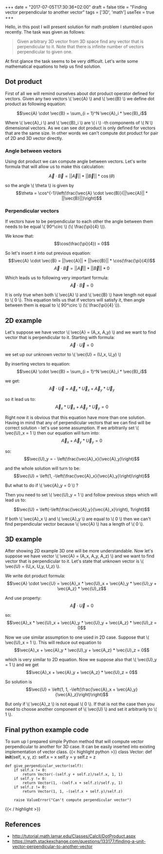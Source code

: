+++
date = "2017-07-05T17:30:36+02:00"
draft = false
title = "Finding vector perpendicular to another vector"
tags = ['3D', 'math']
useTex = true
+++

Hello, in this post I will present solution for math problem I stumbled upon
recently. The task was given as follows:

> Given arbitrary 3D vector from 3D space find any vector that is perpendicular to
> it. Note that there is infinite number of vectors perpendicular to given one.

At first glance the task seems to be very difficult. Let's write some
mathematical equations to help us find solution.

<!--more-->

## Dot product
First of all we will remind ourselves about dot product operator defined for
vectors. Given any two vectors \\( \vec{A} \\) and \\( \vec{B} \\) we define dot product
as following equation:

$$\vec{A} \cdot \vec{B} = \sum_{i = 1}^N \vec{A}_i * \vec{B}_i$$

Where \\( \vec{A}_i \\) and \\( \vec{B}_i \\) are \\( i \\) -th components of
\\( N \\) dimensional
vectors. As we can see dot product is only defined for vectors that are the same
size. In other words we can't compute dot product for pair of 2D and 3D vector directly.

### Angle between vectors
Using dot product we can compute angle between vectors. Let's write formula
that will allow us to make this calculation:

$$\vec{A} \cdot \vec{B} = ||\vec{A}|| * ||\vec{B}|| * \cos(\theta)$$

so the angle \\( \theta \\) is given by
$$\theta = \cos^{-1}\left(\frac{\vec{A} \cdot \vec{B}}{||\vec{A}|| * ||\vec{B}||}\right)$$

### Perpendicular vectors
If vectors have to be perpendicular to each other the angle between them needs to be equal
\\( 90^\circ \\) (\\( \frac{\pi}{4} \\)).

We know that:
$$\cos(\frac{\pi}{4}) = 0$$

So let's insert it into out previous equation:
$$\vec{A} \cdot \vec{B} = ||\vec{A}|| * ||\vec{B}|| * \cos(\frac{\pi}{4})$$
$$\vec{A} \cdot \vec{B} = ||\vec{A}|| * ||\vec{B}|| * 0$$

Which leads us to following very important formula:
$$\vec{A} \cdot \vec{B} = 0$$

It is only true when both \\( \vec{A} \\) and \\( \vec{B} \\) have length not equal
to \\( 0 \\). This equation tells us that if vectors will satisfy it,
then angle between them is equal to \\( 90^\circ \\) (\\( \frac{\pi}{4} \\)).

## 2D example
Let's suppose we have vector \\( \vec{A} = (A_x, A_y) \\) and we want to find vector that is
perpendicular to it. Starting with formula:
$$\vec{A} \cdot \vec{U} = 0$$

we set up our unknown vector to \\( \vec{U} = (U_x, U_y) \\)

By inserting vectors to equation:
$$\vec{A} \cdot \vec{B} = \sum_{i = 1}^N \vec{A}_i * \vec{B}_i$$

we get:
$$\vec{A} \cdot \vec{U} = \vec{A}_x * \vec{U}_x + \vec{A}_y * \vec{U}_y$$

so it lead us to:
$$\vec{A}_x * \vec{U}_x + \vec{A}_y * \vec{U}_y = 0$$

Right now it is obvious that this equation have more than one solution. Having in mind that any
of perpendicular vectors that we can find will be correct solution - let's use some assumption. If we
arbitrarily set \\( \vec{U}_x = 1 \\) then our equation will turn into:
$$\vec{A}_x + \vec{A}_y * \vec{U}_y = 0$$

so:
$$\vec{U}_y = - \left(\frac{\vec{A}_x}{\vec{A}_y}\right)$$

and the whole solution will turn to be:
$$\vec{U} = \left(1, -\left(\frac{\vec{A}_x}{\vec{A}_y}\right)\right)$$

But what to do if \\( \vec{A}_y = 0 \\) ?

Then you need to set \\( \vec{U}_y = 1 \\) and follow previous steps which will lead us to:

$$\vec{U} = \left(-\left(\frac{\vec{A}_y}{\vec{A}_x}\right), 1\right)$$

If both \\( \vec{A}_x \\) and \\( \vec{A}_y \\) are equal to \\( 0 \\) then we can't find perpendicular vector
because \\( \vec{A} \\) has a length of \\( 0 \\).

## 3D example
After showing 2D example 3D one will be more understandable. Now let's suppose we have vector
\\( \vec{A} = (A_x, A_y, A_z) \\) and we want to find vector that is perpendicular to it.
Let's state that unknown vector is \\( \vec{U} = (U_x, U_y, U_z) \\).

We write dot product formula:
$$\vec{A} \cdot \vec{U} = \vec{A}_x * \vec{U}_x + \vec{A}_y * \vec{U}_y + \vec{A_z} * \vec{U}_z$$

And use property:
$$\vec{A} \cdot \vec{U} = 0$$

so:
$$\vec{A}_x * \vec{U}_x + \vec{A}_y * \vec{U}_y + \vec{A_z} * \vec{U}_z = 0$$

Now we use similar assumption to one used in 2D case. Suppose that \\( \vec{U}_x = 1 \\). This will
reduce out equation to
$$\vec{A}_x + \vec{A}_y * \vec{U}_y + \vec{A_z} * \vec{U}_z = 0$$

which is very similar to 2D equation. Now we suppose also that \\( \vec{U}_y = 1 \\) and we get
$$\vec{A}_x + \vec{A}_y + \vec{A_z} * \vec{U}_z = 0$$

So solution is
$$\vec{U} = \left(1, 1, -\left(\frac{\vec{A}_x +
            \vec{A}_y}{\vec{A}_z}\right)\right)$$

But only if \\( \vec{A}_z \\) is not equal \\( 0 \\). If that is not the case then you need to choose
another component of \\( \vec{U} \\) and set it arbitrarily to \\( 1 \\).

## Final python example code
To sum up I prepared simple Python method that will compute vector perpendicular to another for 3D
case. It can be easily inserted into existing implementation of vector class.
{{< highlight python >}}
class Vector:
    def __init__(self, x, y, z):
        self.x = x
        self.y = y
        self.z = z

    def give_perpendicular_vector(self):
        if self.x != 0:
            return Vector(-(self.y + self.z)/self.x, 1, 1)
        if self.y != 0:
            return Vector(1, -(self.x + self.z)/self.y, 1)
        if self.z != 0:
            return Vector(1, 1, -(self.x + self.y)/self.z)

        raise ValueError("Can't compute perpendicular vector")
{{< / highlight >}}

## References
- http://tutorial.math.lamar.edu/Classes/CalcII/DotProduct.aspx
- https://math.stackexchange.com/questions/133177/finding-a-unit-vector-perpendicular-to-another-vector
